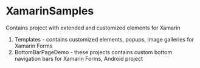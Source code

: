 # XamarinSamples
Contains project with extended and customized elements for Xamarin
1) Templates - contains customized elements, popups, image galleries for Xamarin Forms
2) BottomBarPageDemo - these projects contains custom bottom navigation bars for Xamarin Forms, Android project
